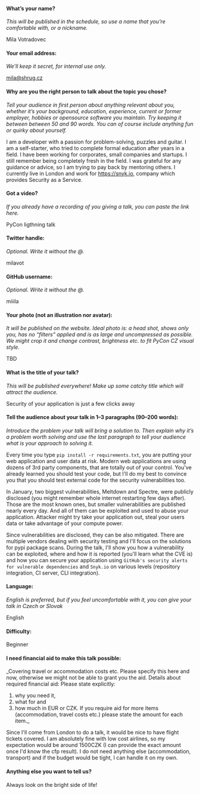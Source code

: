#### What’s your name?
_This will be published in the schedule, so use a name that you’re comfortable with, or a nickname._

Mila Votradovec

#### Your email address:
_We’ll keep it secret, for internal use only._

mila@shrug.cz

#### Why are you the right person to talk about the topic you chose?
_Tell your audience in first person about anything relevant about you, whether it’s your background, education, experience, current or former employer, hobbies or opensource software you maintain.
Try keeping it between between 50 and 90 words.
You can of course include anything fun or quirky about yourself._

I am a developer with a passion for problem-solving, puzzles and guitar. I am a self-starter, who tried to complete formal education after years in a field. I have been working for corporates, small companies and startups. I still remember being completely fresh in the field. I was grateful for any guidance or advice, so I am trying to pay back by mentoring others. I currently live in London and work for https://snyk.io, company which provides Security as a Service.

#### Got a video?
_If you already have a recording of you giving a talk, you can paste the link here._

PyCon ligthning talk

#### Twitter handle:
_Optional. Write it without the @._

milavot

#### GitHub username:
_Optional. Write it without the @._

miiila

#### Your photo (not an illustration nor avatar):
_It will be published on the website.
Ideal photo is: a head shot, shows only you, has no “filters” applied and is as large and uncompressed as possible.
We might crop it and change contrast, brightness etc. to fit PyCon CZ visual style._

TBD

#### What is the title of your talk?
_This will be published everywhere! Make up some catchy title which will attract the audience._

Security of your application is just a few clicks away

#### Tell the audience about your talk in 1–3 paragraphs (90–200 words):
_Introduce the problem your talk will bring a solution to. Then explain why it’s a problem worth solving and use the last paragraph to tell your audience what is your approach to solving it._

Every time you type `pip install -r requirements.txt`, you are putting your web application and user data at risk. Modern web applications are using dozens of 3rd party components, that are totally out of your control. You've already learned you should test your code, but I'll do my best to convince you that you should test external code for the security vulnerabilities too.

In January, two biggest vulnerabilities, Meltdown and Spectre, were publicly disclosed (you might remember whole internet restarting few days after). Those are the most known ones, but smaller vulnerabilities are published nearly every day. And all of them can be exploited and used to abuse your application. Attacker might try take your application out, steal your users data or take advantage of your compute power.

Since vulnerabilities are disclosed, they can be also mitigated. There are multiple vendors dealing with security testing and I'll focus on the solutions for pypi package scans. During the talk, I'll show you how a vulnerability can be exploited, where and how it is reported (you'll learn what the CVE is) and how you can secure your application using `GitHub's security alerts for vulnerable dependencies` and `Snyk.io` on various levels (repository integration, CI server, CLI integration).


#### Language:
_English is preferred, but if you feel uncomfortable with it, you can give your talk in Czech or Slovak_

English

#### Difficulty:

Beginner

#### I need financial aid to make this talk possible:
_Covering travel or accommodation costs etc. Please specify this here and now, otherwise we might not be able to grant you the aid.
Details about required financial aid:
Please state explicitly:
1) why you need it,
2) what for and
3) how much in EUR or CZK.
If you require aid for more items (accommodation, travel costs etc.) please state the amount for each item._

Since I'll come from London to do a talk, it would be nice to have flight tickets covered. I am absolutely fine with low cost airlines, so my expectation would be around 1500CZK (I can provide the exact amount once I'd know the cfp result). I do not need anything else (accommodation, transport) and if the budget would be tight, I can handle it on my own.

#### Anything else you want to tell us?

Always look on the bright side of life!
